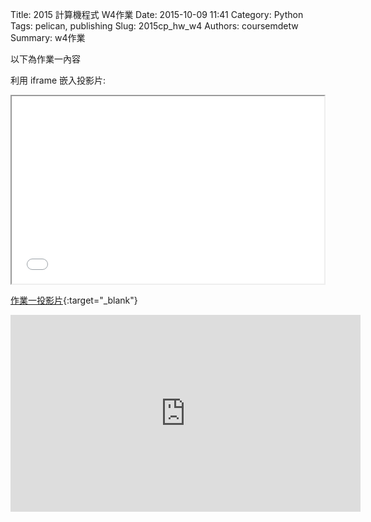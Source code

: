 Title: 2015 計算機程式 W4作業
Date: 2015-10-09 11:41
Category: Python
Tags: pelican, publishing
Slug: 2015cp_hw_w4
Authors: coursemdetw
Summary: w4作業

以下為作業一內容

利用 iframe 嵌入投影片:

<iframe src="40423144_cp_w4_p.html" width="500" height="300"></iframe>

[作業一投影片](40423144_cp_w4_p.html){:target="_blank"}


 <iframe width="560" height="315" src="https://www.youtube.com/embed/Ew4VvF0DPMc" frameborder="0" allowfullscreen></iframe>